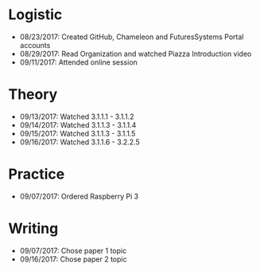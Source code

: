 # Logistic
* 08/23/2017: Created GitHub, Chameleon and FuturesSystems Portal accounts
* 08/29/2017: Read Organization and watched Piazza Introduction video
* 09/11/2017: Attended online session 
 

# Theory
* 09/13/2017: Watched 3.1.1.1 - 3.1.1.2
* 09/14/2017: Watched 3.1.1.3 - 3.1.1.4
* 09/15/2017: Watched 3.1.1.3 - 3.1.1.5
* 09/16/2017: Watched 3.1.1.6 - 3.2.2.5


# Practice
* 09/07/2017: Ordered Raspberry Pi 3 

# Writing
* 09/07/2017: Chose paper 1 topic
* 09/16/2017: Chose paper 2 topic
